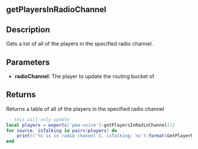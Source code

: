 ## getPlayersInRadioChannel

## Description

Gets a list of all of the players in the specified radio channel.

## Parameters

* **radioChannel**: The player to update the routing bucket of

## Returns

Returns a table of all of the players in the specified radio channel

```lua
-- this will only update
local players = exports['pma-voice']:getPlayersInRadioChannel(1)
for source, isTalking in pairs(players) do
	print(('%s is in radio channel 1, isTalking: %s'):format(GetPlayerName(source), isTalking))
end
```